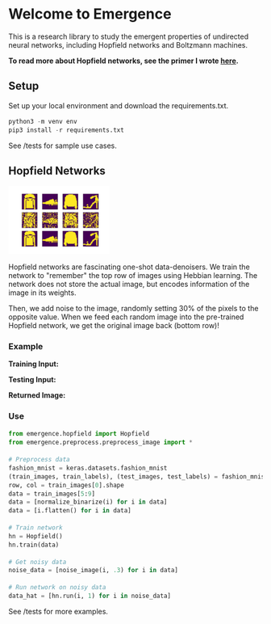# Welcome to Emergence # 

This is a research library to study the emergent properties of undirected neural networks, including Hopfield networks and Boltzmann machines.

**To read more about Hopfield networks, see the primer I wrote [here](https://soniajoseph.github.io/computational%20neuroscience/neural-dynamics-primer/).**

## Setup

Set up your local environment and download the requirements.txt.

```python
python3 -m venv env
pip3 install -r requirements.txt
```

See /tests for sample use cases.

## Hopfield Networks

<img src="images/FMNIST.png" width="200">

Hopfield networks are fascinating one-shot data-denoisers. We train the network to "remember" the top row of images using Hebbian learning. The network does not store the actual image, but encodes information of the image in its weights.

Then, we add noise to the image, randomly setting 30% of the pixels to the opposite value. When we feed each random image into the pre-trained Hopfield network, we get the original image back (bottom row)! 

### Example

**Training Input:**

**Testing Input:**

**Returned Image:**

### Use

```python
from emergence.hopfield import Hopfield
from emergence.preprocess.preprocess_image import * 

# Preprocess data
fashion_mnist = keras.datasets.fashion_mnist
(train_images, train_labels), (test_images, test_labels) = fashion_mnist.load_data()
row, col = train_images[0].shape
data = train_images[5:9]
data = [normalize_binarize(i) for i in data]
data = [i.flatten() for i in data]

# Train network
hn = Hopfield()
hn.train(data)

# Get noisy data
noise_data = [noise_image(i, .3) for i in data]

# Run network on noisy data
data_hat = [hn.run(i, 1) for i in noise_data]
```

See /tests for more examples.